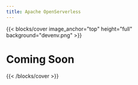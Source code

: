 ```yaml
---
title: Apache OpenServerless
---
```


{{< blocks/cover image_anchor="top" height="full" background="devenv.png" >}}
# Coming Soon
{{< /blocks/cover >}}